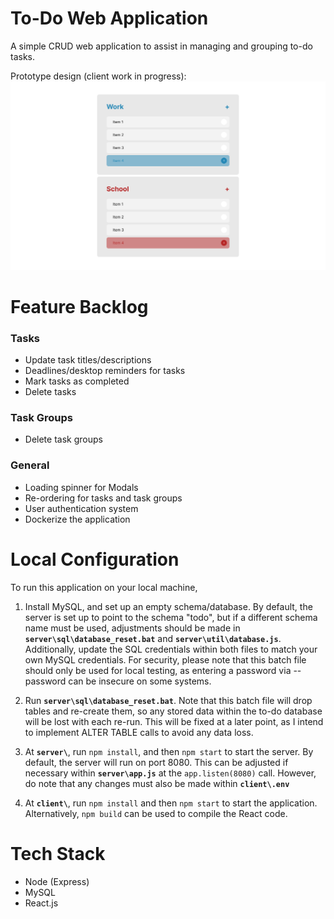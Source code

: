 # To-Do Web Application
A simple CRUD web application to assist in managing and grouping to-do tasks.

Prototype design (client work in progress):
![Prototype application design](prototype_image.png)

# Feature Backlog
### Tasks
- Update task titles/descriptions
- Deadlines/desktop reminders for tasks
- Mark tasks as completed
- Delete tasks
### Task Groups
- Delete task groups
### General
- Loading spinner for Modals
- Re-ordering for tasks and task groups
- User authentication system
- Dockerize the application

# Local Configuration
To run this application on your local machine, 

1. Install MySQL, and set up an empty schema/database. By default, the server is set up to point to the schema "todo", but if a different schema name must be used, adjustments should be made in **`server\sql\database_reset.bat`** and **`server\util\database.js`**. Additionally, update the SQL credentials within both files to match your own MySQL credentials. For security, please note that this batch file should only be used for local testing, as entering a password via --password can be insecure on some systems. 

2. Run **`server\sql\database_reset.bat`**. Note that this batch file will drop tables and re-create them, so any stored data within the to-do database will be lost with each re-run. This will be fixed at a later point, as I intend to implement ALTER TABLE calls to avoid any data loss. 

3. At **`server\`**, run `npm install`, and then `npm start` to start the server. By default, the server will run on port 8080. This can be adjusted if necessary within **`server\app.js`** at the `app.listen(8080)` call. However, do note that any changes must also be made within **`client\.env`**

4. At **`client\`**, run `npm install` and then `npm start` to start the application. Alternatively, `npm build` can be used to compile the React code. 

# Tech Stack
- Node (Express)
- MySQL
- React.js
